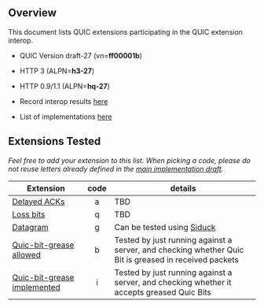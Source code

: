 ## Overview

This document lists QUIC extensions participating in the QUIC extension interop.

* QUIC Version draft-27 (vn=**ff00001b**)

* HTTP 3 (ALPN=**h3-27**)

* HTTP 0.9/1.1 (ALPN=**hq-27**)

* Record interop results [here](https://docs.google.com/spreadsheets/d/1Ygbit9UySHLMBT8FNgIIqRt2PVo1J9HLJ-yIpfjE374)

* List of implementations [here](https://github.com/quicwg/base-drafts/wiki/Implementations)

## Extensions Tested

_Feel free to add your extension to this list.  When picking a code, please do not reuse letters already defined in the [main implementation draft](16th-Implementation-Draft)._

|Extension | code | details  |
|--------------------|:---:|------------------------|
|[Delayed ACKs](https://tools.ietf.org/html/draft-iyengar-quic-delayed-ack) | a | TBD |
|[Loss bits](https://tools.ietf.org/html/draft-ferrieuxhamchaoui-quic-lossbits) | q | TBD |
|[Datagram](https://tools.ietf.org/html/draft-pauly-quic-datagram-05) | g | Can be tested using [Siduck](https://datatracker.ietf.org/doc/draft-pardue-quic-siduck/)
|[Quic-bit-grease allowed](https://https://tools.ietf.org/html/draft-thomson-quic-bit-grease-00) | b | Tested by just running against a server, and checking whether Quic Bit is greased in received packets |
|[Quic-bit-grease implemented](https://https://tools.ietf.org/html/draft-thomson-quic-bit-grease-00) | i | Tested by just running against a server, and checking whether it accepts greased Quic Bits |